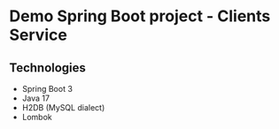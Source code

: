 # Demo Spring Boot project - Clients Service

## Technologies
* Spring Boot 3
* Java 17
* H2DB (MySQL dialect)
* Lombok
